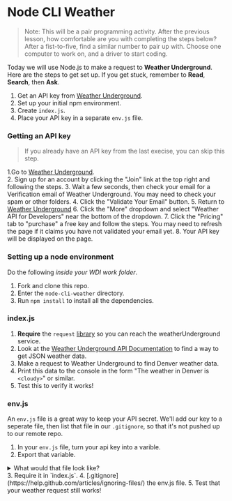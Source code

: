 <!--This would be a great lab for fist-to-five differentiation...also ask who has an API key already so they can skip step 1 if needed.-->

<!--It is CRITICAL that the instructor make a clear delineation between AJAX and Node requests.  Devs can NOT use their work from previous ajax lessons here.  We MUST point out that while this is analogous to their work yesterday, the main difference is that we are now making these requests from the BACK end, not the FRONT end.  Use pictures, ask devs to repeat this in their own words.  It cannot be overstated how confusing this can be without the proper framing. -->

# Node CLI Weather

> Note: This will be a pair programming activity.  After the previous lesson, how comfortable are you with completing the steps below?  After a fist-to-five, find a similar number to pair up with.  Choose one computer to work on, and a driver to start coding.

Today we will use Node.js to make a request to **Weather Underground**.  Here are the steps to get set up.  If you get stuck, remember to **Read**, **Search**, then **Ask**.

1. Get an API key from [Weather Underground](https://www.wunderground.com/weather/api/).
2. Set up your initial npm environment.
3. Create `index.js`.
4. Place your API key in a separate `env.js` file.

### Getting an API key

>If you already have an API key from the last execise, you can skip this step.

1.Go to [Weather Underground](https://www.wunderground.com/weather/api/).  
2. Sign up for an account by clicking the "Join" link at the top right and following the steps.
3. Wait a few seconds, then check your email for a Verification email of Weather Underground. You may need to check your spam or other folders.
4. Click the "Validate Your Email" button.
5. Return to [Weather Underground](https://www.wunderground.com/)
6. Click the "More" dropdown and select "Weather API for Developers" near the bottom of the dropdown.
7. Click the "Pricing" tab to "purchase" a free key and follow the steps.
You may need to refresh the page if it claims you have not validated your email yet.
8. Your API key will be displayed on the page.


### Setting up a node environment

Do the following *inside your WDI work folder*.

1. Fork and clone this repo.
2. Enter the `node-cli-weather` directory.
3. Run `npm install` to install all the dependencies.

### index.js

1. **Require** the `request` [library](https://www.npmjs.com/package/request) so you can reach the weatherUnderground service.
2. Look at the [Weather Underground API Documentation](https://www.wunderground.com/weather/api/d/docs) to find a way to get JSON weather data.
3. Make a request to Weather Underground to find Denver weather data.
4. Print this data to the console in the form "The weather in Denver is `<cloudy>`" or similar.
5. Test this to verify it works!

### env.js
An `env.js` file is a great way to keep your API secret. We'll add our key to a seperate file, then list that file in our `.gitignore`, so that it's not pushed up to our remote repo. 

1. In your `env.js` file, turn your api key into a varible.
2. Export that variable.
<details><summary>What would that file look like?</summary>
```js
'use strict'
const apikey = "12345678";
module.exports = apikey;
```
</details>
3. Require it in `index.js`.
4. [.gitignore](https://help.github.com/articles/ignoring-files/) the env.js file.
5. Test that your weather request still works!

<!--Make sure you model a solution, at least for the env.js before leaving. -->
